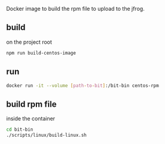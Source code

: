 Docker image to build the rpm file to upload to the jfrog.

## build
on the project root
```bash
npm run build-centos-image
```

## run 
```bash
docker run -it --volume [path-to-bit]:/bit-bin centos-rpm
```

## build rpm file
inside the container
```bash
cd bit-bin
./scripts/linux/build-linux.sh
```